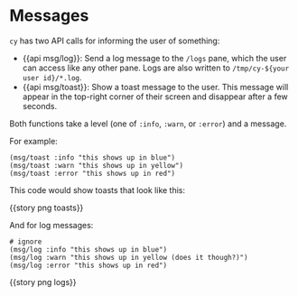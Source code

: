 # Messages

`cy` has two API calls for informing the user of something:

- {{api msg/log}}: Send a log message to the `/logs` pane, which the user can access like any other pane. Logs are also written to `/tmp/cy-${your user id}/*.log`.
- {{api msg/toast}}: Show a toast message to the user. This message will appear in the top-right corner of their screen and disappear after a few seconds.

Both functions take a level (one of `:info`, `:warn`, or `:error`) and a message.

For example:

```janet
(msg/toast :info "this shows up in blue")
(msg/toast :warn "this shows up in yellow")
(msg/toast :error "this shows up in red")
```

This code would show toasts that look like this:

{{story png toasts}}

And for log messages:

```janet
# ignore
(msg/log :info "this shows up in blue")
(msg/log :warn "this shows up in yellow (does it though?)")
(msg/log :error "this shows up in red")
```

{{story png logs}}
